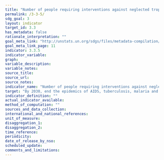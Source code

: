 ```yaml
---
title: "Number of people requiring interventions against neglected tropical diseases"
permalink: /3-3-5/
sdg_goal: 3
layout: indicator
target_id: 3.3
has_metadata: false
rationale_interpretation: ""
goal_meta_link: "http://unstats.un.org/sdgs/files/metadata-compilation/Metadata-Goal-3.pdf"
goal_meta_link_page: 11
indicator: 3.3.5
indicator_variable: 
graph: 
variable_description: 
variable_notes: 
source_title: 
source_url: 
source_notes: 
indicator_name: "Number of people requiring interventions against neglected tropical diseases"
target: "By 2030, end the epidemics of AIDS, tuberculosis, malaria and neglected tropical diseases and combat hepatitis, water-borne diseases and other communicable diseases."
indicator_definition: ""
actual_indicator_available: 
method_of_computation: ""
sources_and_data_collection: 
international_and_national_references: 
unit_of_measure: 
disaggregation_1: 
disaggregation_2: 
time_reference: 
periodicity: 
date_of_release_by_nso: 
scheduled_update: 
comments_and_limitations: 
---
```


